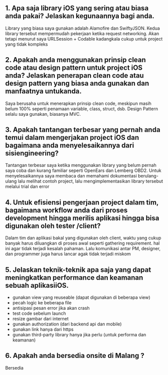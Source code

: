 ## 1.   Apa saja library iOS yang sering atau biasa anda pakai? Jelaskan kegunaannya bagi anda.

Library yang biasa saya gunakan adalah Alamofire dan SwiftyJSON. Kedua library tersebut mempermudah pekerjaan ketika request networking. Akan tetapi menurut saya URLSession + Codable kadangkala cukup untuk project yang tidak kompleks


## 2.   Apakah  anda  menggunakan  prinsip  clean  code  atau  design  pattern  untuk  project  iOS anda?  Jelaskan  penerapan  clean  code  atau  design  pattern  yang  biasa  anda  gunakan dan manfaatnya untukanda.

Saya berusaha untuk menerapkan prinsip clean code, meskipun masih belum 100% seperti penamaan variable, class, struct, dsb. Design Pattern selalu saya gunakan, biasanya MVC.

## 3.   Apakah tantangan terbesar yang pernah anda temui dalam mengerjakan project iOS dan bagaimana anda menyelesaikannya dari sisiengineering?

Tantangan terbesar saya ketika menggunakan library yang belum pernah saya coba dan kurang familiar seperti OpenEars dan Lemberg OBD2. Untuk menyelesaikannya saya membaca dan memahami dokumentasi berulang-ulang lalu melihat contoh project, lalu mengimplementasikan library tersebut melalui trial dan error

## 4.   Untuk efisiensi pengerjaan project dalam tim, bagaimana workflow anda dari proses development hingga merilis aplikasi hingga bisa digunakan oleh tester /client?

Dalam tim dan aplikasi bakal yang digunakan oleh client, waktu yang cukup banyak harus diluangkan di proses awal seperti gathering requirement. hal ini agar tidak terjadi kesalah pahaman. 
Lalu komunikasi antar PM, designer, dan programmer juga harus lancar agak tidak terjadi miskom

## 5.   Jelaskan teknik-teknik apa saja yang dapat meningkatkan performance dan keamanan sebuah aplikasiiOS.
- gunakan view yang reuseable (dapat digunakan di beberapa view)
- pecah logic ke beberapa file
- antisipasi pesan error jika akan crash
- test code sebelum launch
- resize gambar dari internet
- gunakan authorization (dari backend api dan mobile)
- gunakan link hanya dari https
- gunakan third-party library hanya jika perlu (untuk performa dan keamanan)

## 6.   Apakah anda bersedia onsite di Malang ?
Bersedia
